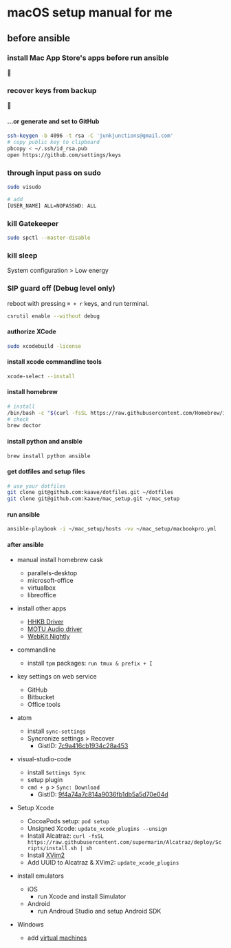# macOS setup manual for me

## before ansible

### install Mac App Store's apps before run ansible

🍎

### recover keys from backup

🔑

#### ...or generate and set to GitHub

```bash
ssh-keygen -b 4096 -t rsa -C 'junkjunctions@gmail.com'
# copy public key to clipboard
pbcopy < ~/.ssh/id_rsa.pub
open https://github.com/settings/keys
```

### through input pass on sudo

```bash
sudo visudo

# add
[USER_NAME] ALL=NOPASSWD: ALL
```

### kill Gatekeeper

```bash
sudo spctl --master-disable
```

### kill sleep

System configuration > Low energy

### SIP guard off (Debug level only)

reboot with pressing `⌘ + r` keys, and run terminal.

```bash
csrutil enable --without debug
```

#### authorize XCode

```bash
sudo xcodebuild -license
```

#### install xcode commandline tools

```bash
xcode-select --install
```

#### install homebrew

```bash
# install
/bin/bash -c "$(curl -fsSL https://raw.githubusercontent.com/Homebrew/install/master/install.sh)"
# check
brew doctor
```

#### install python and ansible

```bash
brew install python ansible
```

#### get dotfiles and setup files

```bash
# use your dotfiles
git clone git@github.com:kaave/dotfiles.git ~/dotfiles
git clone git@github.com:kaave/mac_setup.git ~/mac_setup
```

#### run ansible

```bash
ansible-playbook -i ~/mac_setup/hosts -vv ~/mac_setup/macbookpro.yml
```

#### after ansible

- manual install homebrew cask
  - parallels-desktop
  - microsoft-office
  - virtualbox
  - libreoffice

- install other apps
  - [HHKB Driver](http://www.pfu.fujitsu.com/hhkeyboard/macdownload.html)
  - [MOTU Audio driver](http://motu.com/download)
  - [WebKit Nightly](https://webkit.org/downloads/)

- commandline
  - install `tpm` packages: `run tmux & prefix + I`

- key settings on web service
  - GitHub
  - Bitbucket
  - Office tools

- atom
  - install `sync-settings`
  - Syncronize settings > Recover
    - GistID: [7c9a416cb1934c28a453](https://gist.github.com/kaave/7c9a416cb1934c28a453)

- visual-studio-code
  - install `Settings Sync`
  - setup plugin
  - `cmd + p` > `Sync: Download`
    - GistID: [9f4a74a7c814a9036fb1db5a5d70e04d](https://gist.github.com/kaave/9f4a74a7c814a9036fb1db5a5d70e04d)

- Setup Xcode
  - CocoaPods setup: `pod setup`
  - Unsigned Xcode: `update_xcode_plugins --unsign`
  - Install Alcatraz: `curl -fsSL https://raw.githubusercontent.com/supermarin/Alcatraz/deploy/Scripts/install.sh | sh`
  - Install [XVim2](https://github.com/XVimProject/XVim2)
  - Add UUID to Alcatraz & XVim2: `update_xcode_plugins`

- install emulators
  - iOS
    - run Xcode and install Simulator
  - Android
    - run Androud Studio and setup Android SDK

- Windows
  - add [virtual machines](https://developer.microsoft.com/en-us/microsoft-edge/tools/vms/)
